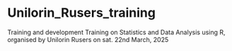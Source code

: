 # Unilorin_Rusers_training
Training and development
Training on Statistics and Data Analysis using R, organised by Unilorin Rusers on sat. 22nd March, 2025
